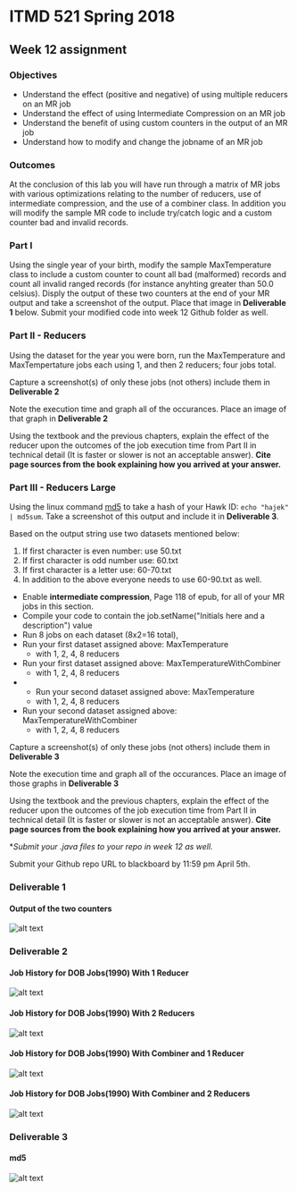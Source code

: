 # ITMD 521 Spring 2018

## Week 12 assignment

### Objectives 

* Understand the effect (positive and negative) of using multiple reducers on an MR job 
* Understand the effect of using Intermediate Compression on an MR job
* Understand the benefit of using custom counters in the output of an MR job 
* Understand how to modify and change the jobname of an MR job

### Outcomes 

At the conclusion of this lab you will have run through a matrix of MR jobs with various optimizations relating to the number of reducers, use of intermediate compression, and the use of a combiner class.  In addition you will modify the sample MR code to include try/catch logic and a custom counter bad and invalid records.


### Part I

Using the single year of your birth, modify the sample MaxTemperature class to include a custom counter to count all bad (malformed) records and count all invalid ranged records (for instance anyhting greater than 50.0 celsius).  Disply the output of these two counters at the end of your MR output and take a screenshot of the output.  Place that image in **Deliverable 1** below. Submit your modified code into week 12 Github folder as well.

### Part II - Reducers

Using the dataset for the year you were born, run the MaxTemperature and MaxTempertature jobs each using 1, and then 2 reducers; four jobs total.

Capture a screenshot(s) of only these jobs (not others) include them in **Deliverable 2**   

Note the execution time and graph all of the occurances.  Place an image of that graph in **Deliverable 2**

Using the textbook and the previous chapters, explain the effect of the reducer upon the outcomes of the job execution time from Part II in technical detail (It is faster or slower is not an acceptable answer).  **Cite page sources from the book explaining how you arrived at your answer.**

### Part III - Reducers Large

Using the linux command [md5](https://en.wikipedia.org/wiki/MD5 "md5") to take a hash of your Hawk ID: ```echo "hajek" | md5sum```.  Take a screenshot of this output and include it in **Deliverable 3**. 

Based on the output string use two datasets mentioned below:

1) If first character is even number: use 50.txt
1) If first character is odd number use: 60.txt
1) If first character is a letter use: 60-70.txt
1) In addition to the above everyone needs to use 60-90.txt as well.

* Enable **intermediate compression**, Page 118 of epub, for all of your MR jobs in this section.
* Compile your code to contain the job.setName("Initials here and a description") value
* Run 8 jobs on each dataset (8x2=16 total), 
* Run your first dataset assigned above: MaxTemperature
    + with 1, 2, 4, 8 reducers
* Run your first dataset assigned above: MaxTemperatureWithCombiner
    + with 1, 2, 4, 8 reducers
*  * Run your second dataset assigned above: MaxTemperature
    + with 1, 2, 4, 8 reducers
* Run your second dataset assigned above: MaxTemperatureWithCombiner
    + with 1, 2, 4, 8 reducers  

Capture a screenshot(s) of only these jobs (not others) include them in **Deliverable 3**   

Note the execution time and graph all of the occurances.  Place an image of those graphs in **Deliverable 3**

Using the textbook and the previous chapters, explain the effect of the reducer upon the outcomes of the job execution time from Part II in technical detail (It is faster or slower is not an acceptable answer).  **Cite page sources from the book explaining how you arrived at your answer.**  

**Submit your *.java files to your repo in week 12 as well.**

Submit your Github repo URL to blackboard by 11:59 pm April 5th.

### Deliverable 1
#### Output of the two counters
![alt text](https://github.com/illinoistech-itm/sravichandar/blob/master/ITMD-521/Images/Deliverable%201.PNG "Week-12 Deliverable1")

### Deliverable 2
#### Job History for DOB Jobs(1990) With 1 Reducer
![alt text](https://github.com/illinoistech-itm/sravichandar/blob/master/ITMD-521/Images/1372.PNG "Week-12 Deliverable2")

#### Job History for DOB Jobs(1990) With 2 Reducers
![alt text](https://github.com/illinoistech-itm/sravichandar/blob/master/ITMD-521/Images/1374.PNG "Week-12 Deliverable2")

#### Job History for DOB Jobs(1990) With Combiner and 1 Reducer
![alt text](https://github.com/illinoistech-itm/sravichandar/blob/master/ITMD-521/Images/1380.PNG "Week-12 Deliverable2")

#### Job History for DOB Jobs(1990) With Combiner and 2 Reducers
![alt text](https://github.com/illinoistech-itm/sravichandar/blob/master/ITMD-521/Images/1382.PNG "Week-12 Deliverable2")

### Deliverable 3
#### md5 
![alt text](https://github.com/illinoistech-itm/sravichandar/blob/master/ITMD-521/Images/Deliverable3_md5.PNG "Week-12 Deliverable2")


